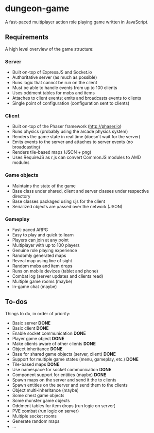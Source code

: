 dungeon-game
============

A fast-paced multiplayer action role playing game written in JavaScript.

Requirements
------------

A high level overview of the game structure:

### Server

- Built on-top of ExpressJS and Socket.io
- Authoritative server (as much as possible)
- Runs logic that cannot be run on the client
- Must be able to handle events from up to 100 clients
- Uses oddment tables for mobs and items
- Attaches to client events; emits and broadcasts events to clients
- Single point of configuration (configuration sent to clients)

### Client

- Built on-top of the Phaser framework (http://phaser.io)
- Runs physics (probably using the arcade physics system)
- Renders the game state in real time (doesn't wait for the server)
- Emits events to the server and attaches to server events (no broadcasting)
- Renders tile-based maps (JSON + png)
- Uses RequireJS as r.js can convert CommonJS modules to AMD modules

### Game objects

- Maintains the state of the game
- Base class under shared, client and server classes under respective directory
- Base classes packaged using r.js for the client
- Serialized objects are passed over the network (JSON)

### Gameplay

- Fast-paced ARPG
- Easy to play and quick to learn
- Players can join at any point
- Multiplayer with up to 100 players
- Genuine role playing experience
- Randomly generated maps
- Reveal map using line of sight
- Random mobs and item drops
- Runs on mobile devices (tablet and phone)
- Combat log (server updates and clients read)
- Multiple game rooms (maybe)
- In-game chat (maybe)

To-dos
------

Things to do, in order of priority:

- Basic server __DONE__
- Basic client __DONE__
- Enable socket communication __DONE__
- Player game object __DONE__
- Make clients aware of other clients __DONE__
- Object inheritance __DONE__
- Base for shared game objects (server, client) __DONE__
- Support for multiple game states (menu, gameplay, etc.) __DONE__
- Tile-based maps __DONE__
- Use namespace for socket communication __DONE__
- Component support for entities (maybe) __DONE__
- Spawn maps on the server and send it the to clients
- Spawn entities on the server and send them to the clients
- Object multi-inheritance (maybe)
- Some chest game objects
- Some monster game objects
- Oddment tables for item drops (run logic on server)
- PVE combat (run logic on server)
- Multiple socket rooms
- Generate random maps
- ...
